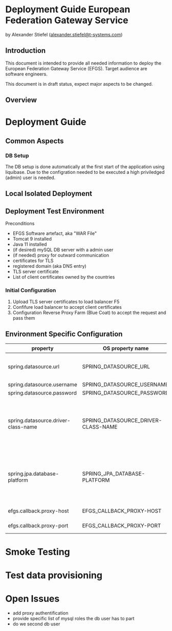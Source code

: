 # Deployment Guide European Federation Gateway Service
by Alexander Stiefel (alexander.stiefel@t-systems.com)

##	Introduction
This document is intended to provide all needed information to deploy the European Federation Gateway Service (EFGS). Target audience are software engineers.

This document is in draft status, expect major aspects to be changed.

## Overview

# Deployment Guide

## Common Aspects

### DB Setup
The DB setup is done automatically at the first start of the application using liquibase. Due to the configration needed to be executed a high priviledged (admin) user is needed.

## Local Isolated Deployment

## Deployment Test Environment

Preconditions
- EFGS Software artefact, aka "WAR File"
- Tomcat 9 installed
- Java 11 installed
- (if desired) mySQL DB server with a admin user
- (if needed) proxy for outward communication
- certificates for TLS
- registered domain (aka DNS entry)
- TLS server certificate
- List of client certificates owned by the countries



### Initial Configuration

1. Upload TLS server certificates to load balancer F5 
1. Confifure load balancer to accept client certificates
1. Configuration Reverse Proxy Farm (Blue Coat) to accept the request and pass them


## Environment Specific Configuration


| property  | OS property name |   Content                                          | Example Value                          |
| --------- | --------- | ------------------------------------------------ | -------------------------------------- |
| spring.datasource.url | SPRING_DATASOURCE_URL | The jdbc connection string for the mySQL DB | jdbc:mysql://localhost:3306/fg |
| spring.datasource.username     | SPRING_DATASOURCE_USERNAME  | sa |
| spring.datasource.password  | SPRING_DATASOURCE_PASSWORD | sa |
| spring.datasource.driver-class-name | SPRING_DATASOURCE_DRIVER-CLASS-NAME | **legacy propery is fixed for all environments, will be removed from the list in the next release** | com.mysql.cj.jdbc.Driver                                  |
| spring.jpa.database-platform    | SPRING_JPA_DATABASE-PLATFORM |  **legacy propery is fixed for all environments, will be removed from the list in the next release** | org.hibernate.dialect.MySQL5InnoDBDialect                       |
| efgs.callback.proxy-host      | EFGS_CALLBACK_PROXY-HOST |proxy host name  | localhost |
| efgs.callback.proxy-port   | EFGS_CALLBACK_PROXY-PORT | proxy host port  | 1234 |


# Smoke Testing

# Test data provisioning

# Open Issues
- add proxy authentification
- provide specific list of mysql roles the db user has to part
- do we second db user
